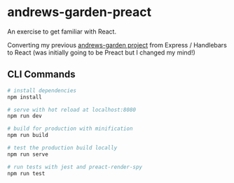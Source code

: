 # andrews-garden-preact

An exercise to get familiar with React.

Converting my previous [andrews-garden project](https://github.com/jkerr321/andrews-garden) from Express / Handlebars to React (was initially going to be Preact but I changed my mind!)

## CLI Commands

``` bash
# install dependencies
npm install

# serve with hot reload at localhost:8080
npm run dev

# build for production with minification
npm run build

# test the production build locally
npm run serve

# run tests with jest and preact-render-spy 
npm run test
```

